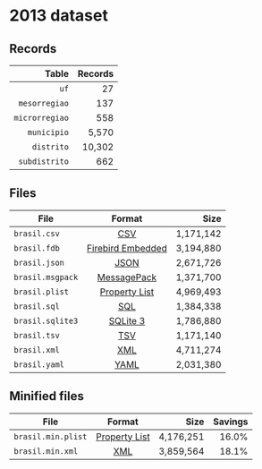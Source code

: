 # 2013 dataset

## Records

|          Table | Records |
| --------------:| -------:|
|           `uf` |      27 |
|  `mesorregiao` |     137 |
| `microrregiao` |     558 |
|    `municipio` |   5,570 |
|     `distrito` |  10,302 |
|  `subdistrito` |     662 |

## Files

| File             | Format                                                                                 |      Size |
| ---------------- |:--------------------------------------------------------------------------------------:| ---------:|
| `brasil.csv`     | [CSV](https://en.wikipedia.org/wiki/Comma-separated_values)                            | 1,171,142 |
| `brasil.fdb`     | [Firebird Embedded](https://en.wikipedia.org/wiki/Embedded_database#Firebird_Embedded) | 3,194,880 |
| `brasil.json`    | [JSON](https://en.wikipedia.org/wiki/JSON)                                             | 2,671,726 |
| `brasil.msgpack` | [MessagePack](https://en.wikipedia.org/wiki/MessagePack)                               | 1,371,700 |
| `brasil.plist`   | [Property List](https://en.wikipedia.org/wiki/Property_list)                           | 4,969,493 |
| `brasil.sql`     | [SQL](https://en.wikipedia.org/wiki/SQL)                                               | 1,384,338 |
| `brasil.sqlite3` | [SQLite 3](https://en.wikipedia.org/wiki/SQLite)                                       | 1,786,880 |
| `brasil.tsv`     | [TSV](https://en.wikipedia.org/wiki/Tab-separated_values)                              | 1,171,140 |
| `brasil.xml`     | [XML](https://en.wikipedia.org/wiki/XML)                                               | 4,711,274 |
| `brasil.yaml`    | [YAML](https://en.wikipedia.org/wiki/YAML)                                             | 2,031,380 |

## Minified files

| File               | Format                                                       |      Size | Savings |
| ------------------ |:------------------------------------------------------------:| ---------:| -------:|
| `brasil.min.plist` | [Property List](https://en.wikipedia.org/wiki/Property_list) | 4,176,251 |   16.0% |
| `brasil.min.xml`   | [XML](https://en.wikipedia.org/wiki/XML)                     | 3,859,564 |   18.1% |